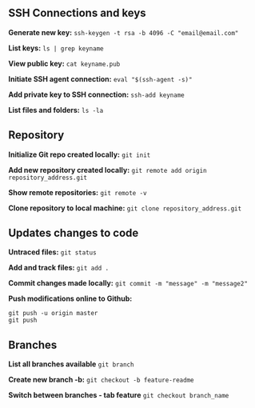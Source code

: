 ## SSH Connections and keys
**Generate new key:**
```ssh-keygen -t rsa -b 4096 -C "email@email.com" ```

**List keys:**
```ls | grep keyname```

**View public key:**
```cat keyname.pub```

**Initiate SSH agent connection:**
```eval "$(ssh-agent -s)"```

**Add private key to SSH connection:**
```ssh-add keyname```

**List files and folders:**
```ls -la```

## Repository

**Initialize Git repo created locally:**
```git init```

**Add new repository created locally:**
```git remote add origin repository_address.git```

**Show remote repositories:**
```git remote -v```

**Clone repository to local machine:**
```git clone repository_address.git```

## Updates changes to code

**Untraced files:**
```git status```

**Add and track files:**
```git add .```

**Commit changes made locally:**
```git commit -m "message" -m "message2"```

**Push modifications online to Github:**
```
git push -u origin master
git push 
```

## Branches

**List all branches available**
```git branch```

**Create new branch -b:**
```git checkout -b feature-readme```

**Switch between branches - tab feature**
```git checkout branch_name```



